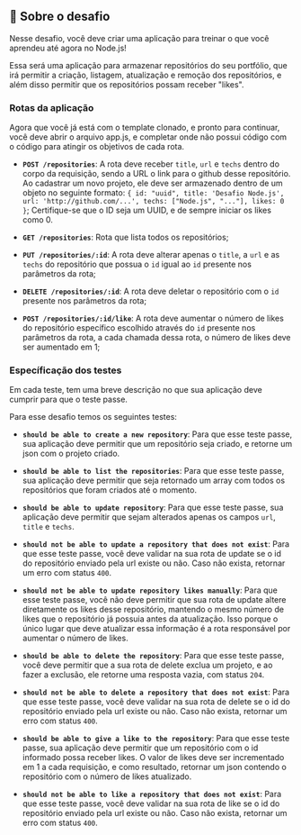## :rocket: Sobre o desafio

Nesse desafio, você deve criar uma aplicação para treinar o que você aprendeu até agora no Node.js!

Essa será uma aplicação para armazenar repositórios do seu portfólio, que irá permitir a criação, listagem, atualização e remoção dos repositórios, e além disso permitir que os repositórios possam receber "likes".

### Rotas da aplicação

Agora que você já está com o template clonado, e pronto para continuar, você deve abrir o arquivo app.js, e completar onde não possui código com o código para atingir os objetivos de cada rota.

- **`POST /repositories`**: A rota deve receber `title`, `url` e `techs` dentro do corpo da requisição, sendo a URL o link para o github desse repositório. Ao cadastrar um novo projeto, ele deve ser armazenado dentro de um objeto no seguinte formato: `{ id: "uuid", title: 'Desafio Node.js', url: 'http://github.com/...', techs: ["Node.js", "..."], likes: 0 }`; Certifique-se que o ID seja um UUID, e de sempre iniciar os likes como 0.

- **`GET /repositories`**: Rota que lista todos os repositórios;

- **`PUT /repositories/:id`**: A rota deve alterar apenas o `title`, a `url` e as `techs` do repositório que possua o `id` igual ao `id` presente nos parâmetros da rota;

- **`DELETE /repositories/:id`**: A rota deve deletar o repositório com o `id` presente nos parâmetros da rota;

- **`POST /repositories/:id/like`**: A rota deve aumentar o número de likes do repositório específico escolhido através do `id` presente nos parâmetros da rota, a cada chamada dessa rota, o número de likes deve ser aumentado em 1;

### Específicação dos testes

Em cada teste, tem uma breve descrição no que sua aplicação deve cumprir para que o teste passe.

Para esse desafio temos os seguintes testes:

- **`should be able to create a new repository`**: Para que esse teste passe, sua aplicação deve permitir que um repositório seja criado, e retorne um json com o projeto criado.

- **`should be able to list the repositories`**: Para que esse teste passe, sua aplicação deve permitir que seja retornado um array com todos os repositórios que foram criados até o momento.

- **`should be able to update repository`**: Para que esse teste passe, sua aplicação deve permitir que sejam alterados apenas os campos `url`, `title` e `techs`.

- **`should not be able to update a repository that does not exist`**: Para que esse teste passe, você deve validar na sua rota de update se o id do repositório enviado pela url existe ou não. Caso não exista, retornar um erro com status `400`.

- **`should not be able to update repository likes manually`**: Para que esse teste passe, você não deve permitir que sua rota de update altere diretamente os likes desse repositório, mantendo o mesmo número de likes que o repositório já possuia antes da atualização. Isso porque o único lugar que deve atualizar essa informação é a rota responsável por aumentar o número de likes.

- **`should be able to delete the repository`**: Para que esse teste passe, você deve permitir que a sua rota de delete exclua um projeto, e ao fazer a exclusão, ele retorne uma resposta vazia, com status `204`.

- **`should not be able to delete a repository that does not exist`**: Para que esse teste passe, você deve validar na sua rota de delete se o id do repositório enviado pela url existe ou não. Caso não exista, retornar um erro com status `400`.

- **`should be able to give a like to the repository`**: Para que esse teste passe, sua aplicação deve permitir que um repositório com o id informado possa receber likes. O valor de likes deve ser incrementado em 1 a cada requisição, e como resultado, retornar um json contendo o repositório com o número de likes atualizado.

- **`should not be able to like a repository that does not exist`**: Para que esse teste passe, você deve validar na sua rota de like se o id do repositório enviado pela url existe ou não. Caso não exista, retornar um erro com status `400`.
